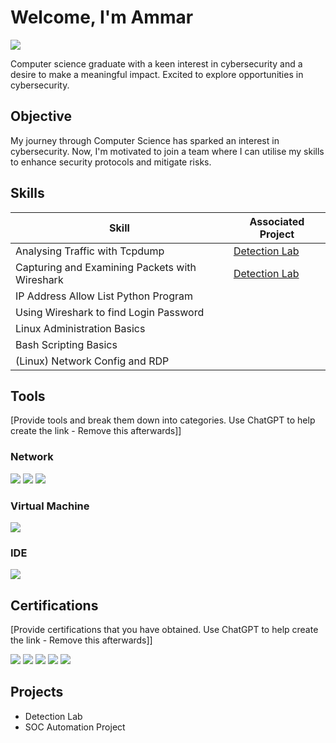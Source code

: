 # Welcome, I'm Ammar
<a href="https://www.linkedin.com/in/mohamedammar28/"><img src="https://img.shields.io/badge/-LinkedIn-0072b1?&style=for-the-badge&logo=linkedin&logoColor=white" /></a>

Computer science graduate with a keen interest in cybersecurity and a desire to make a meaningful impact. Excited to explore opportunities in cybersecurity.

## Objective
My journey through Computer Science has sparked an interest in cybersecurity. Now, I'm motivated to join a team where I can utilise my skills to enhance security protocols and mitigate risks.

## Skills

| Skill                                         | Associated Project         |
|-----------------------------------------------|----------------------------|
| Analysing Traffic with Tcpdump                | <a href="https://github.com/Ammarisanewbie/tcpdump/blob/main/README.md">Detection Lab</a>|
| Capturing and Examining Packets with Wireshark| <a href="https://github.com/Ammarisanewbie/UsingWireshark">Detection Lab</a>|
| IP Address Allow List Python Program          | |
| Using Wireshark to find Login Password        | |
| Linux Administration Basics                   | |
| Bash Scripting Basics                         | |
| (Linux) Network Config and RDP                | |



## Tools
[Provide tools and break them down into categories. Use ChatGPT to help create the link - Remove this afterwards]]

### Network
<div>
    <img src="https://img.shields.io/badge/-Wireshark-1679A7?&style=for-the-badge&logo=Wireshark&logoColor=white" />
    <img src="https://img.shields.io/badge/-Tcpdump-EF3B2D?&style=for-the-badge&logo=Tcpdump&logoColor=white" />
    <img src="https://img.shields.io/badge/-Zeek-777BB4?&style=for-the-badge&logo=Zeek&logoColor=white" />
</div>

### Virtual Machine
<div>
    <img src="(https://img.shields.io/badge/-Suricata-EF3B2D?&style=for-the-badge&logo=Oracle%20Virtual%20Machine&logoColor=white" />
</div>

### IDE
<div>
    <img src ="https://img.shields.io/badge/-Microsoft_Sentinel-0078D4?&style=for-the-badge&logo=Visual%20Studio%20Code&logoColor=white)](https://code.visualstudio.com/" />
</div>

## Certifications
[Provide certifications that you have obtained. Use ChatGPT to help create the link - Remove this afterwards]]
<div>
<img src="https://img.shields.io/badge/-Security%2B-FF0000?&style=for-the-badge&logo=CompTIA&logoColor=white" />
<img src="https://img.shields.io/badge/-Network%2B-007ACC?&style=for-the-badge&logo=CompTIA&logoColor=white" />
<img src="https://img.shields.io/badge/-A%2B-4D4D4D?&style=for-the-badge&logo=CompTIA&logoColor=white" />
<img src="https://img.shields.io/badge/-CDSA-006400?&style=for-the-badge&logoColor=white" />
<img src="https://img.shields.io/badge/-CCD-000080?&style=for-the-badge&logoColor=white" />
</div>

## Projects
- Detection Lab
- SOC Automation Project
